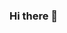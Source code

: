 ### Hi there 👋

<!--
**maymunsun/maymunsun** is a ✨ _special_ ✨ repository because its `README.md` (this file) appears on your GitHub profile.

Here are some ideas to get you started:
- I'm Human
- 🔭 I’m currently working on ...
- 🌱 I’m currently learning ...
- 👯 I’m looking to collaborate on ...
- 🤔 I’m looking for help with ...
- 💬 Ask me about ...
- 📫 How to reach me: ...
- 😄 Pronouns: ...
- ⚡ Fun fact: ...
-->
